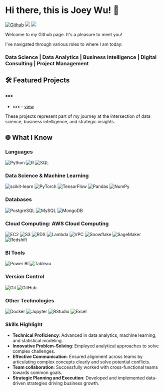 # Hi there, this is Joey Wu! 👋 

[![Github](https://img.shields.io/badge/-Github-000?style=flat&logo=Github&logoColor=white)](https://github.com/joeywwwu)
[![](https://img.shields.io/badge/LinkedIn-JoeyWu-blue)](https://www.linkedin.com/in/wenweiwu/)
[![](https://img.shields.io/badge/Outlook-joeywwwu@outlook.com-red)](joeywwwu@outlook.com)

Welcome to my Github page. It's a pleasure to meet you!

I've navigated through various roles to where I am today:
### Data Science | Data Analytics | Business Intelligence | Digital Consulting | Project Management

## 🛠️ Featured Projects
  
#### xxx
- xxx  - [view](https://github.com/xxx)

These projects represent part of my journey at the intersection of data science, business intelligence, and strategic insights.

## 🌐 What I Know

### Languages
![Python](https://img.shields.io/badge/Python-3776AB?style=for-the-badge&logo=python&logoColor=white)
![R](https://img.shields.io/badge/R-276DC3?style=for-the-badge&logo=r&logoColor=white)
![SQL](https://img.shields.io/badge/SQL-4479A1?style=for-the-badge&logo=mysql&logoColor=white)

### Data Science & Machine Learning
![scikit-learn](https://img.shields.io/badge/scikit--learn-F7931E?style=for-the-badge&logo=scikit-learn&logoColor=white)
![PyTorch](https://img.shields.io/badge/PyTorch-EE4C2C?style=for-the-badge&logo=pytorch&logoColor=white)
![TensorFlow](https://img.shields.io/badge/TensorFlow-FF6F00?style=for-the-badge&logo=tensorflow&logoColor=white)
![Pandas](https://img.shields.io/badge/Pandas-150458?style=for-the-badge&logo=pandas&logoColor=white)
![NumPy](https://img.shields.io/badge/NumPy-013243?style=for-the-badge&logo=numpy&logoColor=white)

### Databases
![PostgreSQL](https://img.shields.io/badge/PostgreSQL-316192?style=for-the-badge&logo=postgresql&logoColor=white)
![MySQL](https://img.shields.io/badge/MySQL-4479A1?style=for-the-badge&logo=mysql&logoColor=white)
![MongoDB](https://img.shields.io/badge/MongoDB-47A248?style=for-the-badge&logo=mongodb&logoColor=white)

### Cloud Computing: AWS Cloud Computing
![EC2](https://img.shields.io/badge/Amazon%20EC2-FF9900?style=for-the-badge&logo=amazon-ec2&logoColor=white)
![S3](https://img.shields.io/badge/Amazon%20S3-569A31?style=for-the-badge&logo=amazon-s3&logoColor=white)
![RDS](https://img.shields.io/badge/Amazon%20RDS-527FFF?style=for-the-badge&logo=amazon-rds&logoColor=white)
![Lambda](https://img.shields.io/badge/AWS%20Lambda-FF9900?style=for-the-badge&logo=aws-lambda&logoColor=white)
![VPC](https://img.shields.io/badge/Amazon%20VPC-FF4F8B?style=for-the-badge&logo=amazon-vpc&logoColor=white)
![Snowflake](https://img.shields.io/badge/Snowflake-29B5E8?style=for-the-badge&logo=snowflake&logoColor=white)
![SageMaker](https://img.shields.io/badge/Amazon%20SageMaker-FF9900?style=for-the-badge&logo=amazon-sagemaker&logoColor=white)
![Redshift](https://img.shields.io/badge/Amazon%20Redshift-8C4FFF?style=for-the-badge&logo=amazon-redshift&logoColor=white)

### BI Tools
![Power BI](https://img.shields.io/badge/Power%20BI-F2C811?style=for-the-badge&logo=powerbi&logoColor=white)
![Tableau](https://img.shields.io/badge/Tableau-E97627?style=for-the-badge&logo=tableau&logoColor=white)

### Version Control
![Git](https://img.shields.io/badge/Git-F05032?style=for-the-badge&logo=git&logoColor=white)
![GitHub](https://img.shields.io/badge/GitHub-181717?style=for-the-badge&logo=github&logoColor=white)

### Other Technologies
![Docker](https://img.shields.io/badge/Docker-2496ED?style=for-the-badge&logo=docker&logoColor=white)
![Jupyter](https://img.shields.io/badge/Jupyter-F37626?style=for-the-badge&logo=jupyter&logoColor=white)
![RStudio](https://img.shields.io/badge/RStudio-0000FF?style=for-the-badge&logo=rstudio&logoColor=white)
![Excel](https://img.shields.io/badge/Excel-217346?style=for-the-badge&logo=microsoftexcel&logoColor=white)

### Skills Highlight

- **Technical Proficiency**: Advanced in data analytics, machine learning, and statistical modeling.
- **Innovative Problem-Solving**: Employed analytical approaches to solve complex challenges.
- **Effective Communication**: Ensured alignment across teams by articulating complex concepts clearly and solve potential conflicts.
- **Team collaboration**: Successfully worked with cross-functional teams towards common goals.
- **Strategic Planning and Execution**: Developed and implemented data-driven strategies driving business growth.
